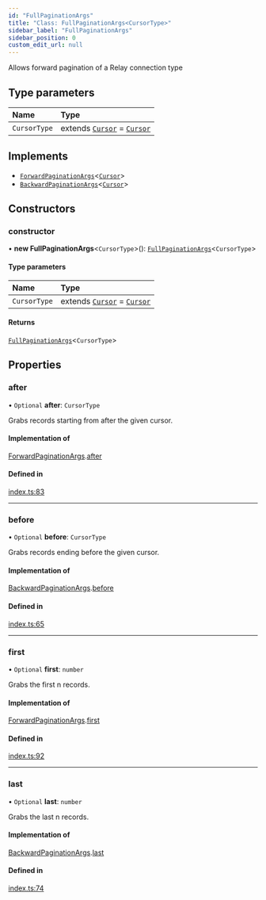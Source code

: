 ```yaml
---
id: "FullPaginationArgs"
title: "Class: FullPaginationArgs<CursorType>"
sidebar_label: "FullPaginationArgs"
sidebar_position: 0
custom_edit_url: null
---
```


Allows forward pagination of a Relay connection type

## Type parameters

| Name | Type |
| :------ | :------ |
| `CursorType` | extends [`Cursor`](../interfaces/Cursor.md) = [`Cursor`](../interfaces/Cursor.md) |

## Implements

- [`ForwardPaginationArgs`](ForwardPaginationArgs.md)\<[`Cursor`](../interfaces/Cursor.md)\>
- [`BackwardPaginationArgs`](BackwardPaginationArgs.md)\<[`Cursor`](../interfaces/Cursor.md)\>

## Constructors

### constructor

• **new FullPaginationArgs**\<`CursorType`\>(): [`FullPaginationArgs`](FullPaginationArgs.md)\<`CursorType`\>

#### Type parameters

| Name | Type |
| :------ | :------ |
| `CursorType` | extends [`Cursor`](../interfaces/Cursor.md) = [`Cursor`](../interfaces/Cursor.md) |

#### Returns

[`FullPaginationArgs`](FullPaginationArgs.md)\<`CursorType`\>

## Properties

### after

• `Optional` **after**: `CursorType`

Grabs records starting from after the given cursor.

#### Implementation of

[ForwardPaginationArgs](ForwardPaginationArgs.md).[after](ForwardPaginationArgs.md#after)

#### Defined in

[index.ts:83](https://github.com/johnsonjo4531/typegraphql-relay-connections/blob/6b2073a/src/index.ts#L83)

___

### before

• `Optional` **before**: `CursorType`

Grabs records ending before the given cursor.

#### Implementation of

[BackwardPaginationArgs](BackwardPaginationArgs.md).[before](BackwardPaginationArgs.md#before)

#### Defined in

[index.ts:65](https://github.com/johnsonjo4531/typegraphql-relay-connections/blob/6b2073a/src/index.ts#L65)

___

### first

• `Optional` **first**: `number`

Grabs the first n records.

#### Implementation of

[ForwardPaginationArgs](ForwardPaginationArgs.md).[first](ForwardPaginationArgs.md#first)

#### Defined in

[index.ts:92](https://github.com/johnsonjo4531/typegraphql-relay-connections/blob/6b2073a/src/index.ts#L92)

___

### last

• `Optional` **last**: `number`

Grabs the last n records.

#### Implementation of

[BackwardPaginationArgs](BackwardPaginationArgs.md).[last](BackwardPaginationArgs.md#last)

#### Defined in

[index.ts:74](https://github.com/johnsonjo4531/typegraphql-relay-connections/blob/6b2073a/src/index.ts#L74)
